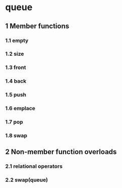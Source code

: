 # queue

## 1 Member functions

### 1.1 empty
### 1.2 size
### 1.3 front
### 1.4 back
### 1.5 push
### 1.6 emplace
### 1.7 pop
### 1.8 swap

## 2 Non-member function overloads

### 2.1 relational operators
### 2.2 swap(queue)
